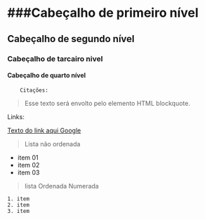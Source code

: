 ###Cabeçalho de primeiro nível
====================

Cabeçalho de segundo nível
--------------------

### Cabeçalho de tarcairo nivel

#### Cabeçalho de quarto nível

```
    Citações:
```
> Esse texto será envolto pelo elemento HTML blockquote.

Links:

[Texto do link aqui Google ](https://google.com.br "título do link aqui Goolge")


>Lista não ordenada 
 
 + item 01
 + item 02
 + item 03

>lista Ordenada Numerada 

    1. item
    2. item
    3. item  
